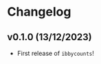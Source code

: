 # Changelog

<!--next-version-placeholder-->

## v0.1.0 (13/12/2023)

- First release of `ibbycounts`!